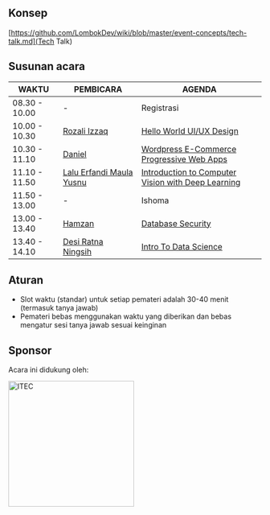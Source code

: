 ## Konsep
 [https://github.com/LombokDev/wiki/blob/master/event-concepts/tech-talk.md](Tech Talk)
 ## Susunan acara
 | WAKTU           | PEMBICARA         | AGENDA    |
 |-----------------|-------------------|-----------|
 | 08.30 - 10.00   | -                 | Registrasi|
 | 10.00 - 10.30   | [Rozali Izzaq](#) | [Hello World UI/UX Design](https://github.com/LombokDev/Talks-Proposal/issues/27) |
 | 10.30 - 11.10   | [Daniel](https://www.linkedin.com/in/daniel-muhamad/) | [Wordpress E-Commerce Progressive Web Apps](https://github.com/LombokDev/Talks-Proposal/issues/26) |
 | 11.10 - 11.50   | [Lalu Erfandi Maula Yusnu](https://github.com/nunenuh) | [Introduction to Computer Vision with Deep Learning](https://github.com/LombokDev/Talks-Proposal/issues/25) |
 | 11.50 - 13.00   | -                 | Ishoma
 | 13.00 - 13.40   | [Hamzan](#)       | [Database Security](https://github.com/LombokDev/Talks-Proposal/issues/24) |
 | 13.40 - 14.10   | [Desi Ratna Ningsih](https://github.com/abbiyanaila) | [Intro To Data Science](https://github.com/LombokDev/Talks-Proposal/issues/23) |

## Aturan
- Slot waktu (standar) untuk setiap pemateri adalah 30-40 menit (termasuk tanya jawab)
- Pemateri bebas menggunakan waktu yang diberikan dan bebas mengatur sesi tanya jawab sesuai keinginan

## Sponsor
Acara ini didukung oleh:

[<img src="https://itec.web.id/wp-content/uploads/2017/10/logo-header.png" width="250px" title="ITEC" alt="ITEC">](https://itec.web.id/wp-content/uploads/2017/10/logo-header.png)
